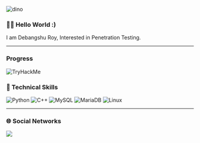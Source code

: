 ![dino](https://github.com/Debang5hu/Debang5hu/assets/114200360/59007386-372f-463d-acc6-140ce6288c75)

### 👋🏻 Hello World :)  

I am Debangshu Roy, Interested in Penetration Testing.  

---  

### Progress  

<img src="https://tryhackme-badges.s3.amazonaws.com/Debangshu.png" alt="TryHackMe">  



### 💼 Technical Skills

![Python](https://img.shields.io/badge/python-3670A0?style=for-the-badge&logo=python&logoColor=ffdd54)  ![C++](https://img.shields.io/badge/c++-%2300599C.svg?style=for-the-badge&logo=c%2B%2B&logoColor=white)  ![MySQL](https://img.shields.io/badge/mysql-%2300f.svg?style=for-the-badge&logo=mysql&logoColor=white)  ![MariaDB](https://img.shields.io/badge/MariaDB-003545?style=for-the-badge&logo=mariadb&logoColor=white)  ![Linux](https://img.shields.io/badge/Linux-FCC624?style=for-the-badge&logo=linux&logoColor=black)   

---  

### 🌐 Social Networks  

<p align="left">
<a href="https://linkedin.com/in/debangshu-roy-773827254" target="blank">  <img align="center" src="https://img.shields.io/badge/LinkedIn-0077B5?style=for-the-badge&logo=linkedin&logoColor=white"/></a>
</p>

